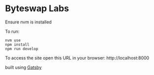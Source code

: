 # Byteswap Labs

Ensure nvm is installed

To run:

```shell
nvm use
npm install
npm run develop
```

To access the site open this URL in your browser:
http://localhost:8000

built using [Gatsby](https://www.gatsbyjs.com/)
